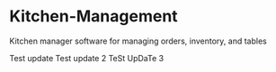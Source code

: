 # Kitchen-Management
Kitchen manager software for managing orders, inventory, and tables

Test update
Test update 2
TeSt UpDaTe 3
